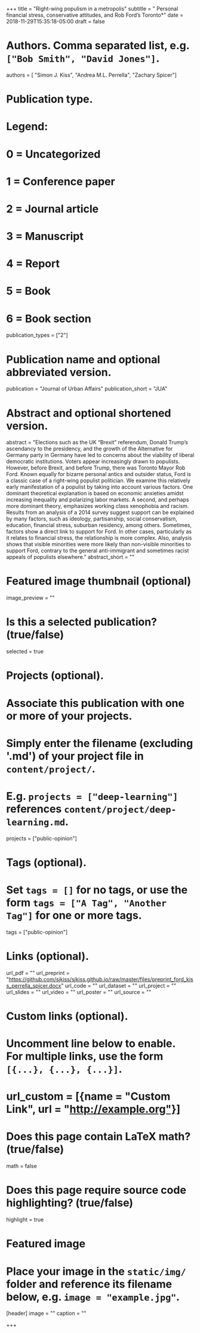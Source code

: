 +++
title = "Right-wing populism in a metropolis"
subtitle = " Personal financial stress, conservative attitudes, and Rob Ford’s Toronto*"
date = 2018-11-29T15:35:18-05:00
draft = false

# Authors. Comma separated list, e.g. `["Bob Smith", "David Jones"]`.
authors = [ "Simon J. Kiss", "Andrea M.L. Perrella", "Zachary Spicer"]

# Publication type.
# Legend:
# 0 = Uncategorized
# 1 = Conference paper
# 2 = Journal article
# 3 = Manuscript
# 4 = Report
# 5 = Book
# 6 = Book section
publication_types = ["2"]

# Publication name and optional abbreviated version.
publication = "Journal of Urban Affairs"
publication_short = "JUA"

# Abstract and optional shortened version.
abstract = "Elections such as the UK “Brexit” referendum, Donald Trump’s ascendancy to the presidency, and the growth of the Alternative for Germany party in Germany have led to concerns about the viability of liberal democratic institutions. Voters appear increasingly drawn to populists. However, before Brexit, and before Trump, there was Toronto Mayor Rob Ford. Known equally for bizarre personal antics and outsider status, Ford is a classic case of a right-wing populist politician. We examine this relatively early manifestation of a populist by taking into account various factors. One dominant theoretical explanation is based on economic anxieties amidst increasing inequality and polarizing labor markets. A second, and perhaps more dominant theory, emphasizes working class xenophobia and racism. Results from an analysis of a 2014 survey suggest support can be explained by many factors, such as ideology, partisanship, social conservatism, education, financial stress, suburban residency, among others. Sometimes, factors show a direct link to support for Ford. In other cases, particularly as it relates to financial stress, the relationship is more complex. Also, analysis shows that visible minorities were more likely than non-visible minorities to support Ford, contrary to the general anti-immigrant and sometimes racist appeals of populists elsewhere."
abstract_short = ""

# Featured image thumbnail (optional)
image_preview = ""

# Is this a selected publication? (true/false)
selected = true

# Projects (optional).
#   Associate this publication with one or more of your projects.
#   Simply enter the filename (excluding '.md') of your project file in `content/project/`.
#   E.g. `projects = ["deep-learning"]` references `content/project/deep-learning.md`.
projects = ["public-opinion"]

# Tags (optional).
#   Set `tags = []` for no tags, or use the form `tags = ["A Tag", "Another Tag"]` for one or more tags.
tags = ["public-opinion"]

# Links (optional).
url_pdf = ""
url_preprint = "https://github.com/sjkiss/sjkiss.github.io/raw/master/files/preprint_ford_kiss_perrella_spicer.docx"
url_code = ""
url_dataset = ""
url_project = ""
url_slides = ""
url_video = ""
url_poster = ""
url_source = ""

# Custom links (optional).
#   Uncomment line below to enable. For multiple links, use the form `[{...}, {...}, {...}]`.
# url_custom = [{name = "Custom Link", url = "http://example.org"}]

# Does this page contain LaTeX math? (true/false)
math = false

# Does this page require source code highlighting? (true/false)
highlight = true

# Featured image
# Place your image in the `static/img/` folder and reference its filename below, e.g. `image = "example.jpg"`.
[header]
image = ""
caption = ""

+++
